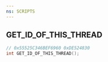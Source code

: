 ```yaml
---
ns: SCRIPTS
---
```

## GET_ID_OF_THIS_THREAD

```c
// 0x55525C346BEF6960 0xDE524830
int GET_ID_OF_THIS_THREAD();
```

